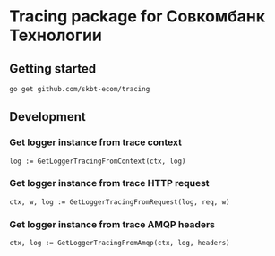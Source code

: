 # Tracing package for Совкомбанк Технологии

## Getting started
```bash
go get github.com/skbt-ecom/tracing
```

## Development

### Get logger instance from trace context
```
log := GetLoggerTracingFromContext(сtx, log)
```

### Get logger instance from trace HTTP request
```
ctx, w, log := GetLoggerTracingFromRequest(log, req, w)
```

### Get logger instance from trace AMQP headers
```
ctx, log := GetLoggerTracingFromAmqp(ctx, log, headers)
```

